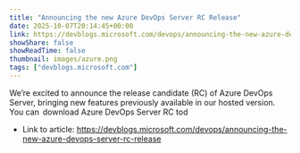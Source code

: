 ```yaml
---
title: "Announcing the new Azure DevOps Server RC Release"
date: 2025-10-07T20:14:45+00:00
link: https://devblogs.microsoft.com/devops/announcing-the-new-azure-devops-server-rc-release
showShare: false
showReadTime: false
thumbnail: images/azure.png
tags: ["devblogs.microsoft.com"]
---
```

We’re excited to announce the release candidate (RC) of Azure DevOps Server, bringing new features previously available in our hosted version. You can  download Azure DevOps Server RC tod

- Link to article: https://devblogs.microsoft.com/devops/announcing-the-new-azure-devops-server-rc-release